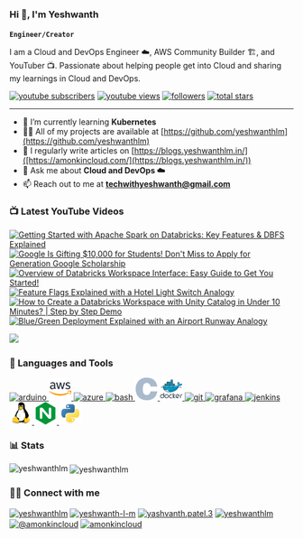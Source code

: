 ### Hi 👋, I'm Yeshwanth

**`Engineer/Creator`**

I am a Cloud and DevOps Engineer ☁️, AWS Community Builder 🏗️, and YouTuber 📺. Passionate about helping people get into Cloud and sharing my learnings in Cloud and DevOps.

   <p align="left">
      <a href="https://www.youtube.com/c/TechWithYeshwanth?sub_confirmation=1">
         <img alt="youtube subscribers" title="Subscribe to my YouTube channel" src="https://custom-icon-badges.demolab.com/youtube/channel/subscribers/UCwhERUcuzUCwr8x8mQ8zrcw?color=%23E05D44&label=SUBSCRIBE&logo=video&logoColor=white&style=for-the-badge&labelColor=CE4630"/></a> 
      <a href="https://www.youtube.com/c/TechWithYeshwanth">
         <img alt="youtube views" title="YouTube views" src="https://custom-icon-badges.demolab.com/youtube/channel/views/UCwhERUcuzUCwr8x8mQ8zrcw?color=%23E1AD0E&logo=eye&logoColor=white&style=for-the-badge&labelColor=C79600"/></a> 
      <a href="https://github.com/yeshwanthlm?tab=followers">
         <img alt="followers" title="Follow me on Github" src="https://custom-icon-badges.demolab.com/github/followers/yeshwanthlm?color=236ad3&labelColor=1155ba&style=for-the-badge&logo=person-add&label=Follow&logoColor=white"/></a>
      <a href="https://github.com/yeshwanthlm?tab=repositories&sort=stargazers">
         <img alt="total stars" title="Total stars on GitHub" src="https://custom-icon-badges.demolab.com/github/stars/yeshwanthlm?color=55960c&style=for-the-badge&labelColor=488207&logo=star"/></a>
   </p>

---

- 🌱 I’m currently learning **Kubernetes**
- 👨‍💻 All of my projects are available at [https://github.com/yeshwanthlm](https://github.com/yeshwanthlm)
- 📝 I regularly write articles on [https://blogs.yeshwanthlm.in/]([https://amonkincloud.com/](https://blogs.yeshwanthlm.in/))
- 💬 Ask me about **Cloud and DevOps ☁️**
- 📫 Reach out to me at **techwithyeshwanth@gmail.com**


### 📺 Latest YouTube Videos

<!-- BEGIN YOUTUBE-CARDS -->
[![Getting Started with Apache Spark on Databricks: Key Features & DBFS Explained](https://ytcards.demolab.com/?id=kJe1NHbeXi8&title=Getting+Started+with+Apache+Spark+on+Databricks%3A+Key+Features+%26+DBFS+Explained&lang=en&timestamp=1755088263&background_color=%230d1117&title_color=%23ffffff&stats_color=%23dedede&max_title_lines=1&width=250&border_radius=5 "Getting Started with Apache Spark on Databricks: Key Features & DBFS Explained")](https://www.youtube.com/watch?v=kJe1NHbeXi8)
[![Google Is Gifting $10,000 for Students! Don't Miss to Apply for Generation Google Scholarship](https://ytcards.demolab.com/?id=YSG36EG-xs0&title=Google+Is+Gifting+%2410%2C000+for+Students%21+Don%27t+Miss+to+Apply+for+Generation+Google+Scholarship&lang=en&timestamp=1755001842&background_color=%230d1117&title_color=%23ffffff&stats_color=%23dedede&max_title_lines=1&width=250&border_radius=5 "Google Is Gifting $10,000 for Students! Don't Miss to Apply for Generation Google Scholarship")](https://www.youtube.com/watch?v=YSG36EG-xs0)
[![Overview of Databricks Workspace Interface: Easy Guide to Get You Started!](https://ytcards.demolab.com/?id=eeVr_tOJ2DI&title=Overview+of+Databricks+Workspace+Interface%3A+Easy+Guide+to+Get+You+Started%21&lang=en&timestamp=1754915457&background_color=%230d1117&title_color=%23ffffff&stats_color=%23dedede&max_title_lines=1&width=250&border_radius=5 "Overview of Databricks Workspace Interface: Easy Guide to Get You Started!")](https://www.youtube.com/watch?v=eeVr_tOJ2DI)
[![Feature Flags Explained with a Hotel Light Switch Analogy](https://ytcards.demolab.com/?id=ZxExfL0TZyY&title=Feature+Flags+Explained+with+a+Hotel+Light+Switch+Analogy&lang=en&timestamp=1754742643&background_color=%230d1117&title_color=%23ffffff&stats_color=%23dedede&max_title_lines=1&width=250&border_radius=5 "Feature Flags Explained with a Hotel Light Switch Analogy")](https://www.youtube.com/shorts/ZxExfL0TZyY)
[![How to Create a Databricks Workspace with Unity Catalog in Under 10 Minutes? | Step by Step Demo](https://ytcards.demolab.com/?id=jrEL7oqQfl8&title=How+to+Create+a+Databricks+Workspace+with+Unity+Catalog+in+Under+10+Minutes%3F+%7C+Step+by+Step+Demo&lang=en&timestamp=1754656265&background_color=%230d1117&title_color=%23ffffff&stats_color=%23dedede&max_title_lines=1&width=250&border_radius=5 "How to Create a Databricks Workspace with Unity Catalog in Under 10 Minutes? | Step by Step Demo")](https://www.youtube.com/watch?v=jrEL7oqQfl8)
[![Blue/Green Deployment Explained with an Airport Runway Analogy](https://ytcards.demolab.com/?id=EseslEhcqU0&title=Blue%2FGreen+Deployment+Explained+with+an+Airport+Runway+Analogy&lang=en&timestamp=1754569829&background_color=%230d1117&title_color=%23ffffff&stats_color=%23dedede&max_title_lines=1&width=250&border_radius=5 "Blue/Green Deployment Explained with an Airport Runway Analogy")](https://www.youtube.com/shorts/EseslEhcqU0)
<!-- END YOUTUBE-CARDS -->

[<img src="https://custom-icon-badges.demolab.com/badge/-Subscribe%20For%20More-red?style=for-the-badge&logo=video&logoColor=white"/>](https://www.youtube.com/c/amonkincloud?sub_confirmation=1)

### 🧰 Languages and Tools

<p align="left"> <a href="https://www.arduino.cc/" target="_blank" rel="noreferrer"> <img src="https://cdn.worldvectorlogo.com/logos/arduino-1.svg" alt="arduino" width="40" height="40"/> </a> <a href="https://aws.amazon.com" target="_blank" rel="noreferrer"> <img src="https://raw.githubusercontent.com/devicons/devicon/master/icons/amazonwebservices/amazonwebservices-original-wordmark.svg" alt="aws" width="40" height="40"/> </a> <a href="https://azure.microsoft.com/en-in/" target="_blank" rel="noreferrer"> <img src="https://www.vectorlogo.zone/logos/microsoft_azure/microsoft_azure-icon.svg" alt="azure" width="40" height="40"/> </a> <a href="https://www.gnu.org/software/bash/" target="_blank" rel="noreferrer"> <img src="https://www.vectorlogo.zone/logos/gnu_bash/gnu_bash-icon.svg" alt="bash" width="40" height="40"/> </a> <a href="https://www.cprogramming.com/" target="_blank" rel="noreferrer"> <img src="https://raw.githubusercontent.com/devicons/devicon/master/icons/c/c-original.svg" alt="c" width="40" height="40"/> </a> <a href="https://www.docker.com/" target="_blank" rel="noreferrer"> <img src="https://raw.githubusercontent.com/devicons/devicon/master/icons/docker/docker-original-wordmark.svg" alt="docker" width="40" height="40"/> </a> <a href="https://git-scm.com/" target="_blank" rel="noreferrer"> <img src="https://www.vectorlogo.zone/logos/git-scm/git-scm-icon.svg" alt="git" width="40" height="40"/> </a> <a href="https://grafana.com" target="_blank" rel="noreferrer"> <img src="https://www.vectorlogo.zone/logos/grafana/grafana-icon.svg" alt="grafana" width="40" height="40"/> </a> <a href="https://www.jenkins.io" target="_blank" rel="noreferrer"> <img src="https://www.vectorlogo.zone/logos/jenkins/jenkins-icon.svg" alt="jenkins" width="40" height="40"/> </a> <a href="https://www.linux.org/" target="_blank" rel="noreferrer"> <img src="https://raw.githubusercontent.com/devicons/devicon/master/icons/linux/linux-original.svg" alt="linux" width="40" height="40"/> </a> <a href="https://www.nginx.com" target="_blank" rel="noreferrer"> <img src="https://raw.githubusercontent.com/devicons/devicon/master/icons/nginx/nginx-original.svg" alt="nginx" width="40" height="40"/> </a> <a href="https://www.python.org" target="_blank" rel="noreferrer"> <img src="https://raw.githubusercontent.com/devicons/devicon/master/icons/python/python-original.svg" alt="python" width="40" height="40"/> </a> </p>

### 📊 Stats
<p><img align="left" src="https://github-readme-stats.vercel.app/api/top-langs?username=yeshwanthlm&show_icons=true&locale=en&layout=compact" alt="yeshwanthlm" /></p>

<p>&nbsp;<img align="center" src="https://github-readme-stats.vercel.app/api?username=yeshwanthlm&show_icons=true&locale=en" alt="yeshwanthlm" /></p>

### 🏄‍♂️ Connect with me
   <p align="left">
   <a href="https://dev.to/yeshwanthlm" target="blank"><img align="center" src="https://raw.githubusercontent.com/rahuldkjain/github-profile-readme-generator/master/src/images/icons/Social/devto.svg" alt="yeshwanthlm" height="30" width="40" /></a>
   <a href="https://linkedin.com/in/yeshwanth-l-m" target="blank"><img align="center" src="https://raw.githubusercontent.com/rahuldkjain/github-profile-readme-generator/master/src/images/icons/Social/linked-in-alt.svg" alt="yeshwanth-l-m" height="30" width="40" /></a>
   <a href="https://fb.com/yashvanth.patel.3" target="blank"><img align="center" src="https://raw.githubusercontent.com/rahuldkjain/github-profile-readme-generator/master/src/images/icons/Social/facebook.svg" alt="yashvanth.patel.3" height="30" width="40" /></a>
   <a href="https://instagram.com/yeshwanthlm" target="blank"><img align="center" src="https://raw.githubusercontent.com/rahuldkjain/github-profile-readme-generator/master/src/images/icons/Social/instagram.svg" alt="yeshwanthlm" height="30" width="40" /></a>
   <a href="https://hashnode.com/@amonkincloud" target="blank"><img align="center" src="https://raw.githubusercontent.com/rahuldkjain/github-profile-readme-generator/master/src/images/icons/Social/hashnode.svg" alt="@amonkincloud" height="30" width="40" /></a>
   <a href="https://www.youtube.com/c/amonkincloud" target="blank"><img align="center" src="https://raw.githubusercontent.com/rahuldkjain/github-profile-readme-generator/master/src/images/icons/Social/youtube.svg" alt="amonkincloud" height="30" width="40" /></a>
   </p>
